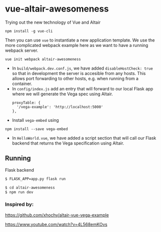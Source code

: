 # vue-altair-awesomeness
Trying out the new technology of Vue and Altair

```
npm install -g vue-cli
```

Then you can use `vue` to instantiate a new application template. We use the
more complicated webpack example here as we want to have a running webpack
server.

```
vue init webpack altair-awesomeness
```

 * In `build/webpack.dev.conf.js`, we have added `disableHostCheck: true` so that
   in development the server is accesible from any hosts. This allows port
   forwarding to other hosts, e.g. when running from a container.
 * In `config/index.js` add an entry that will forward to our local Flask app
   where we will generate the Vega spec using Altair.
   ```
   proxyTable: {
     '/vega-example': 'http://localhost:5000'
   },
   ```
 * Install `vega-embed` using 
 
```
npm install --save vega-embed
```
 * In `HelloWorld.vue`, we have added a script section that will call our Flask
   backend that returns the Vega specification using Altair.

## Running

Flask backend
```bash
$ FLASK_APP=app.py flask run
```

```bash
$ cd altair-awesomeness
$ npm run dev
``` 

### Inspired by:

https://github.com/xhochy/altair-vue-vega-example


https://www.youtube.com/watch?v=4L568emKOvs
